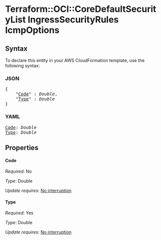 # Terraform::OCI::CoreDefaultSecurityList IngressSecurityRules IcmpOptions

## Syntax

To declare this entity in your AWS CloudFormation template, use the following syntax:

### JSON

<pre>
{
    "<a href="#code" title="Code">Code</a>" : <i>Double</i>,
    "<a href="#type" title="Type">Type</a>" : <i>Double</i>
}
</pre>

### YAML

<pre>
<a href="#code" title="Code">Code</a>: <i>Double</i>
<a href="#type" title="Type">Type</a>: <i>Double</i>
</pre>

## Properties

#### Code

_Required_: No

_Type_: Double

_Update requires_: [No interruption](https://docs.aws.amazon.com/AWSCloudFormation/latest/UserGuide/using-cfn-updating-stacks-update-behaviors.html#update-no-interrupt)

#### Type

_Required_: Yes

_Type_: Double

_Update requires_: [No interruption](https://docs.aws.amazon.com/AWSCloudFormation/latest/UserGuide/using-cfn-updating-stacks-update-behaviors.html#update-no-interrupt)

